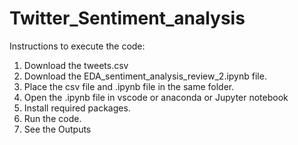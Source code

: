 # Twitter_Sentiment_analysis
Instructions to execute the code:
1.	Download the tweets.csv
2.	Download the EDA_sentiment_analysis_review_2.ipynb file. 
3.	Place the csv file and .ipynb file in the same folder.
4.	Open the .ipynb file in vscode or anaconda or Jupyter notebook
5.	Install required packages. 
6.	Run the code.
7.	See the Outputs
